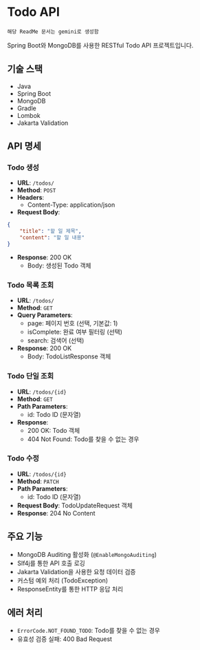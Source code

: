 # Todo API
```declarative
해당 ReadMe 문서는 gemini로 생성함
```

Spring Boot와 MongoDB를 사용한 RESTful Todo API 프로젝트입니다.


## 기술 스택

- Java
- Spring Boot
- MongoDB
- Gradle
- Lombok
- Jakarta Validation

## API 명세

### Todo 생성
- **URL**: `/todos/`
- **Method**: `POST`
- **Headers**:
  - Content-Type: application/json
- **Request Body**:

```json
{
    "title": "할 일 제목",
    "content": "할 일 내용"
}
```

- **Response**: 200 OK
    - Body: 생성된 Todo 객체

### Todo 목록 조회
- **URL**: `/todos/`
- **Method**: `GET`
- **Query Parameters**:
    - page: 페이지 번호 (선택, 기본값: 1)
    - isComplete: 완료 여부 필터링 (선택)
    - search: 검색어 (선택)
- **Response**: 200 OK
    - Body: TodoListResponse 객체

### Todo 단일 조회
- **URL**: `/todos/{id}`
- **Method**: `GET`
- **Path Parameters**:
    - id: Todo ID (문자열)
- **Response**:
    - 200 OK: Todo 객체
    - 404 Not Found: Todo를 찾을 수 없는 경우

### Todo 수정
- **URL**: `/todos/{id}`
- **Method**: `PATCH`
- **Path Parameters**:
    - id: Todo ID (문자열)
- **Request Body**: TodoUpdateRequest 객체
- **Response**: 204 No Content

## 주요 기능

- MongoDB Auditing 활성화 (`@EnableMongoAuditing`)
- Slf4j를 통한 API 호출 로깅
- Jakarta Validation을 사용한 요청 데이터 검증
- 커스텀 예외 처리 (TodoException)
- ResponseEntity를 통한 HTTP 응답 처리

## 에러 처리

- `ErrorCode.NOT_FOUND_TODO`: Todo를 찾을 수 없는 경우
- 유효성 검증 실패: 400 Bad Request
```